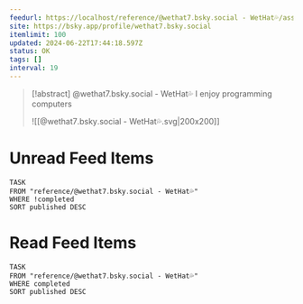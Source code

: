```yaml
---
feedurl: https://localhost/reference/@wethat7․bsky․social - WetHat💦/assets/feed.xml
site: https://bsky.app/profile/wethat7.bsky.social
itemlimit: 100
updated: 2024-06-22T17:44:18.597Z
status: OK
tags: []
interval: 19
---
```


> [!abstract] @wethat7.bsky.social - WetHat💦
> I enjoy programming computers
>
> ![[@wethat7․bsky․social - WetHat💦.svg|200x200]]
# Unread Feed Items
~~~dataview
TASK
FROM "reference/@wethat7․bsky․social - WetHat💦"
WHERE !completed
SORT published DESC
~~~

# Read Feed Items
~~~dataview
TASK
FROM "reference/@wethat7․bsky․social - WetHat💦"
WHERE completed
SORT published DESC
~~~
